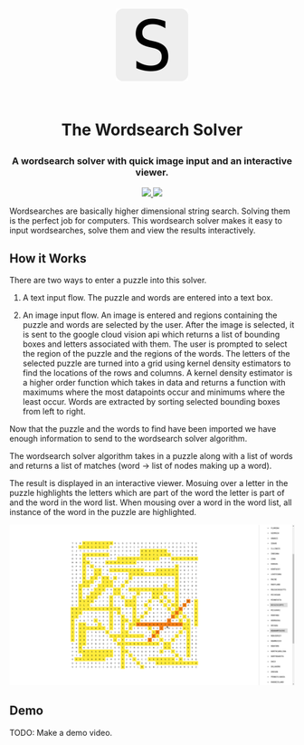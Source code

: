 <h1 align='center'>
  <a href='https://solver.0xcaff.me'>
    <img src='./public/favicon.png' height='128' />
  </a>

  <br />
  <br />

  The Wordsearch Solver
</h1>

<h3 align='center'>
  A wordsearch solver with quick image input and an interactive viewer.
</h3>

<p align='center'>
  <a href='https://travis-ci.org/0xcaff/wordsearch'>
    <img src='https://travis-ci.org/0xcaff/wordsearch.svg?branch=master' />
  </a>

  <a href='https://solver.0xcaff.me'>
    <img src='https://img.shields.io/badge/view-live-brightgreen.svg' />
  </a>
</p>

Wordsearches are basically higher dimensional string search. Solving them is the
perfect job for computers. This wordsearch solver makes it easy to input
wordsearches, solve them and view the results interactively.

How it Works
------------

There are two ways to enter a puzzle into this solver.

1. A text input flow. The puzzle and words are entered into a text box.

2. An image input flow. An image is entered and regions containing the puzzle
   and words are selected by the user. After the image is selected, it is sent
   to the google cloud vision api which returns a list of bounding boxes and
   letters associated with them. The user is prompted to select the region of
   the puzzle and the regions of the words. The letters of the selected puzzle
   are turned into a grid using kernel density estimators to find the locations
   of the rows and columns. A kernel density estimator is a higher order
   function which takes in data and returns a function with maximums where the
   most datapoints occur and minimums where the least occur. Words are extracted
   by sorting selected bounding boxes from left to right.

Now that the puzzle and the words to find have been imported we have enough
information to send to the wordsearch solver algorithm.

The wordsearch solver algorithm takes in a puzzle along with a list of words and
returns a list of matches (word -> list of nodes making up a word).

The result is displayed in an interactive viewer. Mosuing over a letter in the
puzzle highlights the letters which are part of the word the letter is part of
and the word in the word list. When mousing over a word in the word list, all
instance of the word in the puzzle are highlighted.

![view][view]

Demo
----

TODO: Make a demo video.

[view]: ./assets/screenshots/view.png
